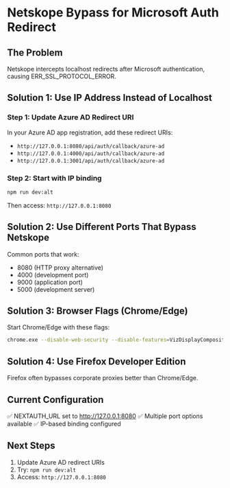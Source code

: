 # Netskope Bypass for Microsoft Auth Redirect

## The Problem
Netskope intercepts localhost redirects after Microsoft authentication, causing ERR_SSL_PROTOCOL_ERROR.

## Solution 1: Use IP Address Instead of Localhost

### Step 1: Update Azure AD Redirect URI
In your Azure AD app registration, add these redirect URIs:
- `http://127.0.0.1:8080/api/auth/callback/azure-ad`
- `http://127.0.0.1:4000/api/auth/callback/azure-ad`
- `http://127.0.0.1:3001/api/auth/callback/azure-ad`

### Step 2: Start with IP binding
```bash
npm run dev:alt
```
Then access: `http://127.0.0.1:8080`

## Solution 2: Use Different Ports That Bypass Netskope

Common ports that work:
- 8080 (HTTP proxy alternative)
- 4000 (development port)
- 9000 (application port)
- 5000 (development server)

## Solution 3: Browser Flags (Chrome/Edge)

Start Chrome/Edge with these flags:
```bash
chrome.exe --disable-web-security --disable-features=VizDisplayCompositor --user-data-dir="C:\temp\chrome_dev"
```

## Solution 4: Use Firefox Developer Edition
Firefox often bypasses corporate proxies better than Chrome/Edge.

## Current Configuration
✅ NEXTAUTH_URL set to http://127.0.0.1:8080
✅ Multiple port options available
✅ IP-based binding configured

## Next Steps
1. Update Azure AD redirect URIs
2. Try: `npm run dev:alt`
3. Access: `http://127.0.0.1:8080`